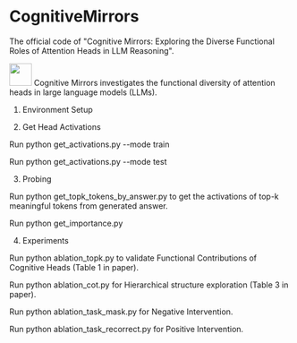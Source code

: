 # CognitiveMirrors
The official code of "Cognitive Mirrors: Exploring the Diverse Functional Roles of Attention Heads in LLM Reasoning".

<img src="https://github.com/user-attachments/assets/3d45c7a8-c60f-4e17-9f23-882e008650ab" width="40">
Cognitive Mirrors investigates the functional diversity of attention heads in large language models (LLMs).

1. Environment Setup

2. Get Head Activations

Run python get_activations.py --mode train 

Run python get_activations.py --mode test

3. Probing

Run python get_topk_tokens_by_answer.py to get the activations of top-k meaningful tokens from generated answer.

Run python get_importance.py

4. Experiments

Run python ablation_topk.py to validate Functional Contributions of Cognitive Heads (Table 1 in paper).

Run python ablation_cot.py for Hierarchical structure exploration (Table 3 in paper).

Run python ablation_task_mask.py for Negative Intervention.

Run python ablation_task_recorrect.py for Positive Intervention.

